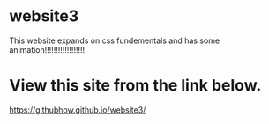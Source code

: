 # website3
This website expands on css fundementals and has some animation!!!!!!!!!!!!!!!!!!
# View this site from the link below.
https://githubhow.github.io/website3/